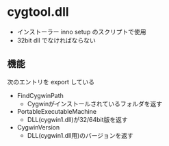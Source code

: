 ﻿# cygtool.dll

- インストーラー inno setup のスクリプトで使用
- 32bit dll でなければならない

## 機能

次のエントリを export している

- FindCygwinPath
  - Cygwinがインストールされているフォルダを返す
- PortableExecutableMachine
  - DLL(cygwin1.dll)が32/64bit版を返す
- CygwinVersion
  - DLL(cygwin1.dll用)のバージョンを返す

